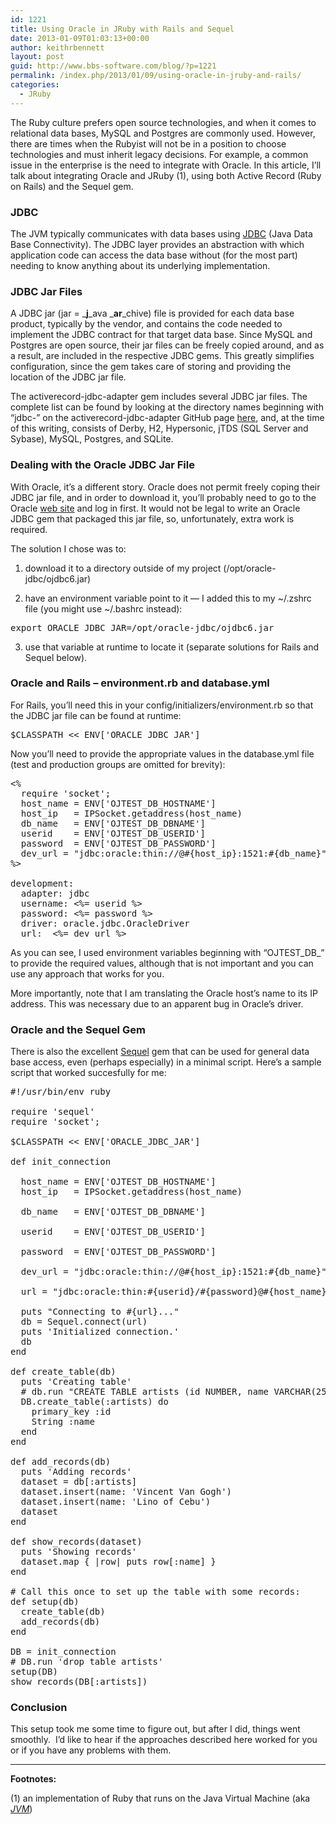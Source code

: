 ```yaml
---
id: 1221
title: Using Oracle in JRuby with Rails and Sequel
date: 2013-01-09T01:03:13+00:00
author: keithrbennett
layout: post
guid: http://www.bbs-software.com/blog/?p=1221
permalink: /index.php/2013/01/09/using-oracle-in-jruby-and-rails/
categories:
  - JRuby
---
```

The Ruby culture prefers open source technologies, and when it comes to relational data bases, MySQL and Postgres are commonly used. However, there are times when the Rubyist will not be in a position to choose technologies and must inherit legacy decisions. For example, a common issue in the enterprise is the need to integrate with Oracle. In this article, I&#8217;ll talk about integrating Oracle and JRuby (1), using both Active Record (Ruby on Rails) and the Sequel gem.

### JDBC

The JVM typically communicates with data bases using [JDBC](http://www.oracle.com/technetwork/java/javase/jdbc/index.html "http://www.oracle.com/technetwork/java/javase/jdbc/index.html") (Java Data Base Connectivity). The JDBC layer provides an abstraction with which application code can access the data base without (for the most part) needing to know anything about its underlying implementation.

### JDBC Jar Files

A JDBC jar (jar = _**j**_ava _**ar**_chive) file is provided for each data base product, typically by the vendor, and contains the code needed to implement the JDBC contract for that target data base. Since MySQL and Postgres are open source, their jar files can be freely copied around, and as a result, are included in the respective JDBC gems. This greatly simplifies configuration, since the gem takes care of storing and providing the location of the JDBC jar file.

The activerecord-jdbc-adapter gem includes several JDBC jar files. The complete list can be found by looking at the directory names beginning with &#8220;jdbc-&#8221; on the activerecord-jdbc-adapter GitHub page [here](https://github.com/jruby/activerecord-jdbc-adapter "https://github.com/jruby/activerecord-jdbc-adapter"), and, at the time of this writing, consists of Derby, H2, Hypersonic, jTDS (SQL Server and Sybase), MySQL, Postgres, and SQLite.

### Dealing with the Oracle JDBC Jar File

With Oracle, it&#8217;s a different story. Oracle does not permit freely coping their JDBC jar file, and in order to download it, you&#8217;ll probably need to go to the Oracle [web site](http://www.oracle.com/technetwork/database/enterprise-edition/jdbc-112010-090769.html "http://www.oracle.com/technetwork/database/enterprise-edition/jdbc-112010-090769.html") and log in first. It would not be legal to write an Oracle JDBC gem that packaged this jar file, so, unfortunately, extra work is required.

The solution I chose was to:

1) download it to a directory outside of my project (/opt/oracle-jdbc/ojdbc6.jar)

2) have an environment variable point to it &#8212; I added this to my ~/.zshrc file (you might use ~/.bashrc instead):

<pre class="brush: bash; title: ; notranslate" title="">export ORACLE_JDBC_JAR=/opt/oracle-jdbc/ojdbc6.jar
</pre>

3) use that variable at runtime to locate it (separate solutions for Rails and Sequel below).

### Oracle and Rails &#8211; environment.rb and database.yml

For Rails, you&#8217;ll need this in your config/initializers/environment.rb so that the JDBC jar file can be found at runtime:

<pre class="brush: bash; title: ; notranslate" title="">$CLASSPATH &lt;&lt; ENV['ORACLE_JDBC_JAR']
</pre>

Now you&#8217;ll need to provide the appropriate values in the database.yml file (test and production groups are omitted for brevity):

<pre class="brush: plain; title: ; notranslate" title="">&lt;%
  require 'socket';
  host_name = ENV['OJTEST_DB_HOSTNAME']
  host_ip   = IPSocket.getaddress(host_name)
  db_name   = ENV['OJTEST_DB_DBNAME']
  userid    = ENV['OJTEST_DB_USERID']
  password  = ENV['OJTEST_DB_PASSWORD']
  dev_url = "jdbc:oracle:thin://@#{host_ip}:1521:#{db_name}"
%&gt;

development:
  adapter: jdbc
  username: &lt;%= userid %&gt;
  password: &lt;%= password %&gt;
  driver: oracle.jdbc.OracleDriver
  url:  &lt;%= dev_url %&gt;
</pre>

As you can see, I used environment variables beginning with &#8220;OJTEST\_DB\_&#8221; to provide the required values, although that is not important and you can use any approach that works for you.

More importantly, note that I am translating the Oracle host&#8217;s name to its IP address. This was necessary due to an apparent bug in Oracle&#8217;s driver.

### Oracle and the Sequel Gem

There is also the excellent [Sequel](https://github.com/jeremyevans/sequel "https://github.com/jeremyevans/sequel") gem that can be used for general data base access, even (perhaps especially) in a minimal script. Here&#8217;s a sample script that worked succesfully for me:

<pre class="brush: ruby; title: ; notranslate" title="">#!/usr/bin/env ruby

require 'sequel'
require 'socket';

$CLASSPATH &lt;&lt; ENV['ORACLE_JDBC_JAR']

def init_connection

  host_name = ENV['OJTEST_DB_HOSTNAME']
  host_ip   = IPSocket.getaddress(host_name)

  db_name   = ENV['OJTEST_DB_DBNAME']

  userid    = ENV['OJTEST_DB_USERID']

  password  = ENV['OJTEST_DB_PASSWORD']

  dev_url = "jdbc:oracle:thin://@#{host_ip}:1521:#{db_name}"

  url = "jdbc:oracle:thin:#{userid}/#{password}@#{host_name}:1521:#{db_name}"

  puts "Connecting to #{url}..."
  db = Sequel.connect(url)
  puts 'Initialized connection.'
  db
end

def create_table(db)
  puts 'Creating table'
  # db.run "CREATE TABLE artists (id NUMBER, name VARCHAR(255) NOT NULL)"
  DB.create_table(:artists) do
    primary_key :id
    String :name
  end
end

def add_records(db)
  puts 'Adding records'
  dataset = db[:artists]
  dataset.insert(name: 'Vincent Van Gogh')
  dataset.insert(name: 'Lino of Cebu')
  dataset
end

def show_records(dataset)
  puts 'Showing records'
  dataset.map { |row| puts row[:name] }
end

# Call this once to set up the table with some records:
def setup(db)
  create_table(db)
  add_records(db)
end

DB = init_connection
# DB.run 'drop table artists'
setup(DB)
show_records(DB[:artists])
</pre>

### Conclusion

This setup took me some time to figure out, but after I did, things went smoothly.  I&#8217;d like to hear if the approaches described here worked for you or if you have any problems with them.

* * *

**Footnotes:**

(1) an implementation of Ruby that runs on the Java Virtual Machine (aka _[JVM](http://en.wikipedia.org/wiki/Java_virtual_machine "http://en.wikipedia.org/wiki/Java_virtual_machine")_)